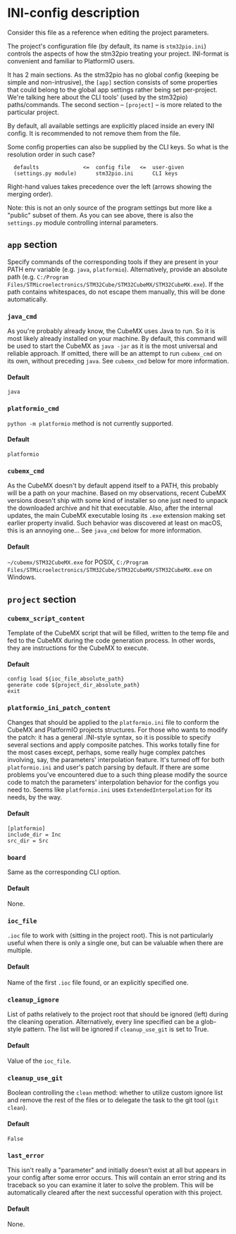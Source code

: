 # INI-config description
Consider this file as a reference when editing the project parameters. 

The project's configuration file (by default, its name is `stm32pio.ini`) controls the aspects of how the stm32pio treating your project. INI-format is convenient and familiar to PlatformIO users.

It has 2 main sections. As the stm32pio has no global config (keeping be simple and non-intrusive), the `[app]` section consists of some properties that could belong to the global app settings rather being set per-project. We're talking here about the CLI tools' (used by the stm32pio) paths/commands. The second section – `[project]` – is more related to the particular project.

By default, all available settings are explicitly placed inside an every INI config. It is recommended to not remove them from the file.

Some config properties can also be supplied by the CLI keys. So what is the resolution order in such case?
```
  defaults              <=  config file   <=  user-given
  (settings.py module)      stm32pio.ini      CLI keys
```
Right-hand values takes precedence over the left (arrows showing the merging order).

Note: this is not an only source of the program settings but more like a "public" subset of them. As you can see above, there is also the `settings.py` module controlling internal parameters.


## `app` section
Specify commands of the corresponding tools if they are present in your PATH env variable (e.g. `java`, `platformio`). Alternatively, provide an absolute path (e.g. `C:/Program Files/STMicroelectronics/STM32Cube/STM32CubeMX/STM32CubeMX.exe`). If the path contains whitespaces, do not escape them manually, this will be done automatically.

### `java_cmd`
As you're probably already know, the CubeMX uses Java to run. So it is most likely already installed on your machine. By default, this command will be used to start the CubeMX as `java -jar` as it is the most universal and reliable approach. If omitted, there will be an attempt to run `cubemx_cmd` on its own, without preceding `java`. See `cubemx_cmd` below for more information.
#### Default
`java`

### `platformio_cmd`
`python -m platformio` method is not currently supported.
#### Default
`platformio`

### `cubemx_cmd`
As the CubeMX doesn't by default append itself to a PATH, this probably will be a path on your machine. Based on my observations, recent CubeMX versions doesn't ship with some kind of installer so one just need to unpack the downloaded archive and hit that executable. Also, after the internal updates, the main CubeMX executable losing its `.exe` extension making set earlier property invalid. Such behavior was discovered at least on macOS, this is an annoying one... See `java_cmd` below for more information.
#### Default
`~/cubemx/STM32CubeMX.exe` for POSIX, `C:/Program Files/STMicroelectronics/STM32Cube/STM32CubeMX/STM32CubeMX.exe` on Windows.


## `project` section

### `cubemx_script_content`
Template of the CubeMX script that will be filled, written to the temp file and fed to the CubeMX during the code generation process. In other words, they are instructions for the CubeMX to execute.
#### Default
```
config load ${ioc_file_absolute_path}
generate code ${project_dir_absolute_path}
exit
```

### `platformio_ini_patch_content`
Changes that should be applied to the `platformio.ini` file to conform the CubeMX and PlatformIO projects structures. For those who wants to modify the patch: it has a general .INI-style syntax, so it is possible to specify several sections and apply composite patches. This works totally fine for the most cases except, perhaps, some really huge complex patches involving, say, the parameters' interpolation feature. It's turned off for both `platformio.ini` and user's patch parsing by default. If there are some problems you've encountered due to a such thing please modify the source code to match the parameters' interpolation behavior for the configs you need to. Seems like `platformio.ini` uses `ExtendedInterpolation` for its needs, by the way.
#### Default
```
[platformio]
include_dir = Inc
src_dir = Src
```

### `board`
Same as the corresponding CLI option.
#### Default
None.

### `ioc_file`
`.ioc` file to work with (sitting in the project root). This is not particularly useful when there is only a single one, but can be valuable when there are multiple.
#### Default
Name of the first `.ioc` file found, or an explicitly specified one.

### `cleanup_ignore`
List of paths relatively to the project root that should be ignored (left) during the cleaning operation. Alternatively, every line specified can be a glob-style pattern. The list will be ignored if `cleanup_use_git` is set to True.
#### Default
Value of the `ioc_file`.

### `cleanup_use_git`
Boolean controlling the `clean` method: whether to utilize custom ignore list and remove the rest of the files or to delegate the task to the git tool (`git clean`).
#### Default
`False`

### `last_error`
This isn't really a "parameter" and initially doesn't exist at all but appears in your config after some error occurs. This will contain an error string and its traceback so you can examine it later to solve the problem. This will be automatically cleared after the next successful operation with this project.
#### Default
None.
